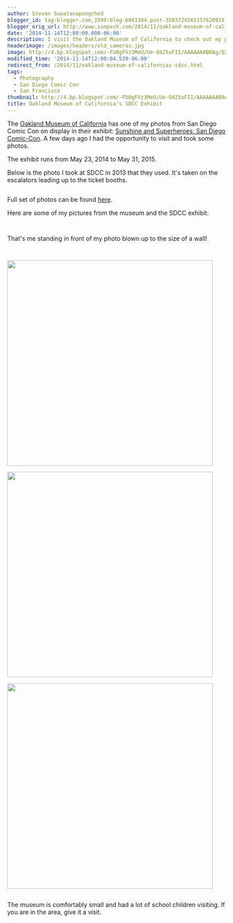```yaml
---
author: Steven Suwatanapongched
blogger_id: tag:blogger.com,1999:blog-6841384.post-3583724565157620915
blogger_orig_url: http://www.sunpech.com/2014/11/oakland-museum-of-californias-sdcc.html
date: '2014-11-14T12:00:00.000-06:00'
description: I visit the Oakland Museum of California to check out my photo on display in the San Diego Comic Con Exhibit.
headerimage: /images/headers/old_cameras.jpg
image: http://4.bp.blogspot.com/-FU0gFVz3MeU/Ue-O425xFII/AAAAAAAB0Ag/Q2GTo5K5VUg/s600/2013-07-18%2Bat%2B17-23-17.jpg
modified_time: '2014-11-14T12:00:04.529-06:00'
redirect_from: /2014/11/oakland-museum-of-californias-sdcc.html
tags:
  - Photography
  - San Diego Comic Con
  - San Francisco
thumbnail: http://4.bp.blogspot.com/-FU0gFVz3MeU/Ue-O425xFII/AAAAAAAB0Ag/Q2GTo5K5VUg/s600/2013-07-18%2Bat%2B17-23-17.jpg
title: Oakland Museum of California's SDCC Exhibit
---
```



The <a href="http://www.museumca.org/">Oakland Museum of California</a> has one of my photos from San Diego Comic Con on display in their exhibit: <a href="http://www.museumca.org/exhibit/sunshine-and-superheroes-san-diego-comic-con">Sunshine and Superheroes: San Diego Comic-Con</a>. A few days ago I had the opportunity to visit and took some photos.

The exhibit runs from May 23, 2014 to May 31, 2015.

Below is the photo I took at SDCC in 2013 that they used. It's taken on the escalators leading up to the ticket booths.

<a href="http://4.bp.blogspot.com/-FU0gFVz3MeU/Ue-O425xFII/AAAAAAAB0Ag/Q2GTo5K5VUg/s600/2013-07-18%2Bat%2B17-23-17.jpg" alt=""><img   border="0" src="http://4.bp.blogspot.com/-FU0gFVz3MeU/Ue-O425xFII/AAAAAAAB0Ag/Q2GTo5K5VUg/s600/2013-07-18%2Bat%2B17-23-17.jpg" alt=""  /></a>

Full set of photos can be found <a href="https://plus.google.com/photos/101693597219413173200/albums/6081433354928343105?banner=pwa">here</a>.

Here are some of my pictures from the museum and the SDCC exhibit:

<a href="http://1.bp.blogspot.com/-Db7TmCRvqLc/VGWXbi9ey7I/AAAAAAAB0Wg/XVSpEXx6-zg/s600/2014-11-12%2Bat%2B11-07-45.jpg" alt=""><img   border="0" src="http://1.bp.blogspot.com/-Db7TmCRvqLc/VGWXbi9ey7I/AAAAAAAB0Wg/XVSpEXx6-zg/s600/2014-11-12%2Bat%2B11-07-45.jpg" alt=""   /></a>

<a href="http://3.bp.blogspot.com/-WG1TuZMTD7Q/VGWXdHEJ4kI/AAAAAAAB0Ww/izAp4AU3ykM/s600/2014-11-12%2Bat%2B11-10-30.jpg" alt=""><img   border="0" src="http://3.bp.blogspot.com/-WG1TuZMTD7Q/VGWXdHEJ4kI/AAAAAAAB0Ww/izAp4AU3ykM/s600/2014-11-12%2Bat%2B11-10-30.jpg" alt=""   /></a>

That's me standing in front of my photo blown up to the size of a wall!
<a href="http://1.bp.blogspot.com/-SoQtuoIARN0/VGWXeT2vWJI/AAAAAAAB0XA/P710Dkpjl-8/s600/2014-11-12%2Bat%2B11-16-41.jpg" alt=""><img   border="0" src="http://1.bp.blogspot.com/-SoQtuoIARN0/VGWXeT2vWJI/AAAAAAAB0XA/P710Dkpjl-8/s600/2014-11-12%2Bat%2B11-16-41.jpg" alt=""   /></a>

<a href="http://1.bp.blogspot.com/-hK6GOwBfYk4/VGWXfLAJ8yI/AAAAAAAB0XI/nMHeGVBpyao/s600/2014-11-12%2Bat%2B11-17-00.jpg" alt=""><img   border="0" src="http://1.bp.blogspot.com/-hK6GOwBfYk4/VGWXfLAJ8yI/AAAAAAAB0XI/nMHeGVBpyao/s600/2014-11-12%2Bat%2B11-17-00.jpg" alt=""   /></a>

<a href="http://4.bp.blogspot.com/-9Q0RZnrNt_8/VGWXgNDkI8I/AAAAAAAB0XQ/BnnQr8DYcmY/s600/2014-11-12%2Bat%2B11-18-51.jpg" alt=""><img   border="0" src="http://4.bp.blogspot.com/-9Q0RZnrNt_8/VGWXgNDkI8I/AAAAAAAB0XQ/BnnQr8DYcmY/s600/2014-11-12%2Bat%2B11-18-51.jpg" alt=""   /></a>

<a href="http://1.bp.blogspot.com/-FdyE6Rqvj0g/VGWXgvwoiAI/AAAAAAAB0Xc/eSgSW6cHe68/s600/2014-11-12%2Bat%2B11-20-27.jpg" alt=""><img   border="0" src="http://1.bp.blogspot.com/-FdyE6Rqvj0g/VGWXgvwoiAI/AAAAAAAB0Xc/eSgSW6cHe68/s600/2014-11-12%2Bat%2B11-20-27.jpg" alt=""  width="474" /></a>

<a href="http://1.bp.blogspot.com/-yISP_igPCgI/VGWXhW2B70I/AAAAAAAB0Xg/lUGT1vYyDp8/s600/2014-11-12%2Bat%2B11-26-41.jpg" alt=""><img   border="0" src="http://1.bp.blogspot.com/-yISP_igPCgI/VGWXhW2B70I/AAAAAAAB0Xg/lUGT1vYyDp8/s600/2014-11-12%2Bat%2B11-26-41.jpg" alt=""  width="474" /></a>

<a href="http://4.bp.blogspot.com/-xp6h2UR9HOs/VGWXhwnZgBI/AAAAAAAB0Xo/MwU5TM0fD7w/s600/2014-11-12%2Bat%2B11-29-48.jpg" alt=""><img   border="0" src="http://4.bp.blogspot.com/-xp6h2UR9HOs/VGWXhwnZgBI/AAAAAAAB0Xo/MwU5TM0fD7w/s600/2014-11-12%2Bat%2B11-29-48.jpg" alt=""  width="474" /></a>

<a href="http://2.bp.blogspot.com/-BAQe2-gIz8o/VGWXivBVKoI/AAAAAAAB0Xw/OlPCM3kVlkU/s600/2014-11-12%2Bat%2B11-48-00.jpg" alt=""><img   border="0" src="http://2.bp.blogspot.com/-BAQe2-gIz8o/VGWXivBVKoI/AAAAAAAB0Xw/OlPCM3kVlkU/s600/2014-11-12%2Bat%2B11-48-00.jpg" alt=""   /></a>

The museum is comfortably small and had a lot of school children visiting. If you are in the area, give it a visit.